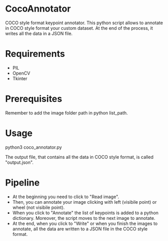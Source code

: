 # CocoAnnotator
COCO style format keypoint annotator.
This python script allows to annotate in COCO style format your custom dataset.
At the end of the process, it writes all the data in a JSON file.

# Requirements
* PIL
* OpenCV
* Tkinter

# Prerequisites
Remember to add the image folder path in python list_path.

# Usage
python3 coco_annotator.py

The output file, that contains all the data in COCO style format, is called "output.json".

# Pipeline
* At the beginning you need to click to "Read image".
* Then, you can annotate your image clicking with left (visibile point) or wheel (not visibile point).
* When you click to "Annotate" the list of keypoints is added to a python dictionary. Moreover, the script moves to the next image to annotate.
* At the end, when you click to "Write" or when you finish the images to annotate, all the data are written to a JSON file in the COCO style format.
